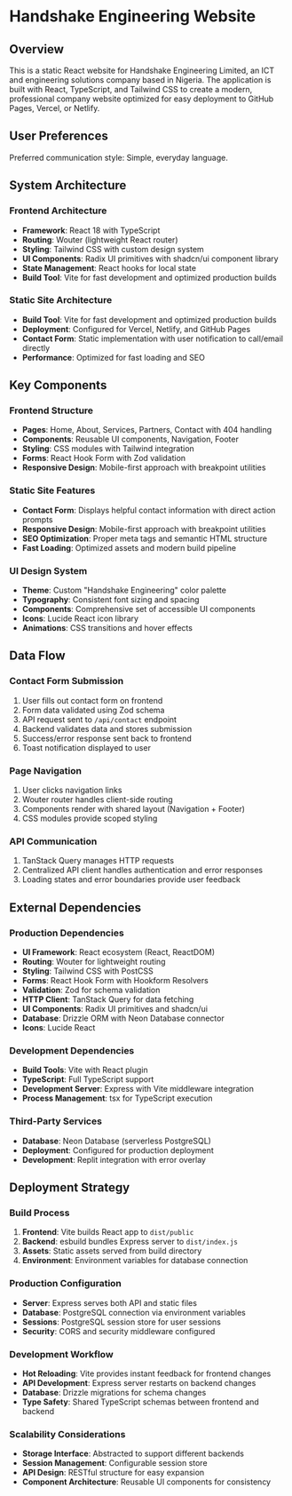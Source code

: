 # Handshake Engineering Website

## Overview

This is a static React website for Handshake Engineering Limited, an ICT and engineering solutions company based in Nigeria. The application is built with React, TypeScript, and Tailwind CSS to create a modern, professional company website optimized for easy deployment to GitHub Pages, Vercel, or Netlify.

## User Preferences

Preferred communication style: Simple, everyday language.

## System Architecture

### Frontend Architecture
- **Framework**: React 18 with TypeScript
- **Routing**: Wouter (lightweight React router)
- **Styling**: Tailwind CSS with custom design system
- **UI Components**: Radix UI primitives with shadcn/ui component library
- **State Management**: React hooks for local state
- **Build Tool**: Vite for fast development and optimized production builds

### Static Site Architecture
- **Build Tool**: Vite for fast development and optimized production builds
- **Deployment**: Configured for Vercel, Netlify, and GitHub Pages
- **Contact Form**: Static implementation with user notification to call/email directly
- **Performance**: Optimized for fast loading and SEO

## Key Components

### Frontend Structure
- **Pages**: Home, About, Services, Partners, Contact with 404 handling
- **Components**: Reusable UI components, Navigation, Footer
- **Styling**: CSS modules with Tailwind integration
- **Forms**: React Hook Form with Zod validation
- **Responsive Design**: Mobile-first approach with breakpoint utilities

### Static Site Features
- **Contact Form**: Displays helpful contact information with direct action prompts
- **Responsive Design**: Mobile-first approach with breakpoint utilities
- **SEO Optimization**: Proper meta tags and semantic HTML structure
- **Fast Loading**: Optimized assets and modern build pipeline

### UI Design System
- **Theme**: Custom "Handshake Engineering" color palette
- **Typography**: Consistent font sizing and spacing
- **Components**: Comprehensive set of accessible UI components
- **Icons**: Lucide React icon library
- **Animations**: CSS transitions and hover effects

## Data Flow

### Contact Form Submission
1. User fills out contact form on frontend
2. Form data validated using Zod schema
3. API request sent to `/api/contact` endpoint
4. Backend validates data and stores submission
5. Success/error response sent back to frontend
6. Toast notification displayed to user

### Page Navigation
1. User clicks navigation links
2. Wouter router handles client-side routing
3. Components render with shared layout (Navigation + Footer)
4. CSS modules provide scoped styling

### API Communication
1. TanStack Query manages HTTP requests
2. Centralized API client handles authentication and error responses
3. Loading states and error boundaries provide user feedback

## External Dependencies

### Production Dependencies
- **UI Framework**: React ecosystem (React, ReactDOM)
- **Routing**: Wouter for lightweight routing
- **Styling**: Tailwind CSS with PostCSS
- **Forms**: React Hook Form with Hookform Resolvers
- **Validation**: Zod for schema validation
- **HTTP Client**: TanStack Query for data fetching
- **UI Components**: Radix UI primitives and shadcn/ui
- **Database**: Drizzle ORM with Neon Database connector
- **Icons**: Lucide React

### Development Dependencies
- **Build Tools**: Vite with React plugin
- **TypeScript**: Full TypeScript support
- **Development Server**: Express with Vite middleware integration
- **Process Management**: tsx for TypeScript execution

### Third-Party Services
- **Database**: Neon Database (serverless PostgreSQL)
- **Deployment**: Configured for production deployment
- **Development**: Replit integration with error overlay

## Deployment Strategy

### Build Process
1. **Frontend**: Vite builds React app to `dist/public`
2. **Backend**: esbuild bundles Express server to `dist/index.js`
3. **Assets**: Static assets served from build directory
4. **Environment**: Environment variables for database connection

### Production Configuration
- **Server**: Express serves both API and static files
- **Database**: PostgreSQL connection via environment variables
- **Sessions**: PostgreSQL session store for user sessions
- **Security**: CORS and security middleware configured

### Development Workflow
- **Hot Reloading**: Vite provides instant feedback for frontend changes
- **API Development**: Express server restarts on backend changes
- **Database**: Drizzle migrations for schema changes
- **Type Safety**: Shared TypeScript schemas between frontend and backend

### Scalability Considerations
- **Storage Interface**: Abstracted to support different backends
- **Session Management**: Configurable session store
- **API Design**: RESTful structure for easy expansion
- **Component Architecture**: Reusable UI components for consistency